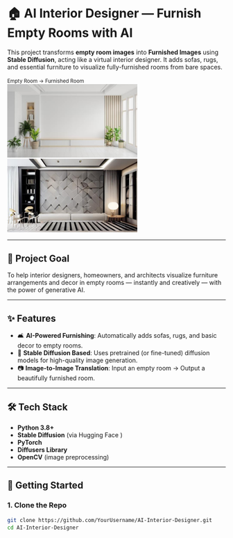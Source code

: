 # 🏠 AI Interior Designer — Furnish Empty Rooms with AI

This project transforms **empty room images** into **Furnished Images** using **Stable Diffusion**, acting like a virtual interior designer. It adds sofas, rugs, and essential furniture to visualize fully-furnished rooms from bare spaces.
 

<small>Empty Room → Furnished Room</small>  
<img src="uploads/upload_1746687400_istockphoto-1535511484-612x612.jpg" alt="Empty Room" width="300"/>
<img src="generated/redesign_upload_1747472952_upload_1746687400_istockphoto-1535511484-612x612.jpg" alt="Furnished Room" width="300"/>

---

## 🎯 Project Goal

To help interior designers, homeowners, and architects visualize furniture arrangements and decor in empty rooms — instantly and creatively — with the power of generative AI.

---

## ✨ Features

- 🛋️ **AI-Powered Furnishing**: Automatically adds sofas, rugs, and basic decor to empty rooms.
- 🧠 **Stable Diffusion Based**: Uses pretrained (or fine-tuned) diffusion models for high-quality image generation.
- 📷 **Image-to-Image Translation**: Input an empty room → Output a beautifully furnished room.
---

## 🛠 Tech Stack

- **Python 3.8+**
- **Stable Diffusion** (via Hugging Face )
- **PyTorch**
- **Diffusers Library**
- **OpenCV** (image preprocessing)

---

## 🚀 Getting Started

### 1. Clone the Repo

```bash
git clone https://github.com/YourUsername/AI-Interior-Designer.git
cd AI-Interior-Designer

